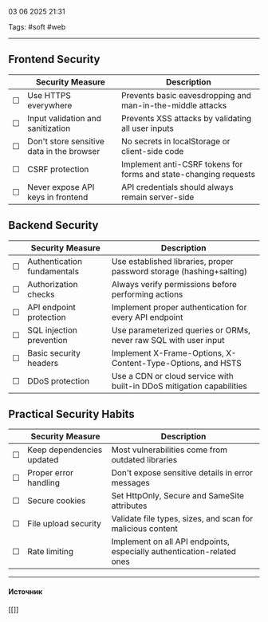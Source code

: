 03 06 2025 
21:31

Tags: #soft #web 
___

## Frontend Security

| | Security Measure | Description |
|---|-----------------|-------------|
| ☐ | Use HTTPS everywhere | Prevents basic eavesdropping and man-in-the-middle attacks |
| ☐ | Input validation and sanitization | Prevents XSS attacks by validating all user inputs |
| ☐ | Don't store sensitive data in the browser | No secrets in localStorage or client-side code |
| ☐ | CSRF protection | Implement anti-CSRF tokens for forms and state-changing requests |
| ☐ | Never expose API keys in frontend | API credentials should always remain server-side |

## Backend Security

| | Security Measure | Description |
|---|-----------------|-------------|
| ☐ | Authentication fundamentals | Use established libraries, proper password storage (hashing+salting) |
| ☐ | Authorization checks | Always verify permissions before performing actions |
| ☐ | API endpoint protection | Implement proper authentication for every API endpoint |
| ☐ | SQL injection prevention | Use parameterized queries or ORMs, never raw SQL with user input |
| ☐ | Basic security headers | Implement X-Frame-Options, X-Content-Type-Options, and HSTS |
| ☐ | DDoS protection | Use a CDN or cloud service with built-in DDoS mitigation capabilities |

## Practical Security Habits

| | Security Measure | Description |
|---|-----------------|-------------|
| ☐ | Keep dependencies updated | Most vulnerabilities come from outdated libraries |
| ☐ | Proper error handling | Don't expose sensitive details in error messages |
| ☐ | Secure cookies | Set HttpOnly, Secure and SameSite attributes |
| ☐ | File upload security | Validate file types, sizes, and scan for malicious content |
| ☐ | Rate limiting | Implement on all API endpoints, especially authentication-related ones |

___
#### Источник 
[[]]
